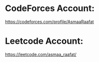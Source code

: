 # CodeForces Account:
https://codeforces.com/profile/AsmaaRaafat
# Leetcode Account:
https://leetcode.com/asmaa_raafat/
